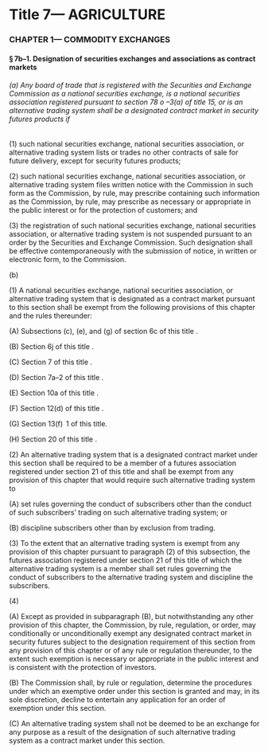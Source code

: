 
# Title 7— AGRICULTURE
### CHAPTER 1— COMMODITY EXCHANGES
#### § 7b–1. Designation of securities exchanges and associations as contract markets
###### (a) Any board of trade that is registered with the Securities and Exchange Commission as a national securities exchange, is a national securities association registered pursuant to section 78 o –3(a) of title 15, or is an alternative trading system shall be a designated contract market in security futures products if

(1) such national securities exchange, national securities association, or alternative trading system lists or trades no other contracts of sale for future delivery, except for security futures products;

(2) such national securities exchange, national securities association, or alternative trading system files written notice with the Commission in such form as the Commission, by rule, may prescribe containing such information as the Commission, by rule, may prescribe as necessary or appropriate in the public interest or for the protection of customers; and

(3) the registration of such national securities exchange, national securities association, or alternative trading system is not suspended pursuant to an order by the Securities and Exchange Commission. Such designation shall be effective contemporaneously with the submission of notice, in written or electronic form, to the Commission.

(b)

(1) A national securities exchange, national securities association, or alternative trading system that is designated as a contract market pursuant to this section shall be exempt from the following provisions of this chapter and the rules thereunder:

(A) Subsections (c), (e), and (g) of section 6c of this title .

(B) Section 6j of this title .

(C) Section 7 of this title .

(D) Section 7a–2 of this title .

(E) Section 10a of this title .

(F) Section 12(d) of this title .

(G) Section 13(f)  1 of this title.

(H) Section 20 of this title .

(2) An alternative trading system that is a designated contract market under this section shall be required to be a member of a futures association registered under section 21 of this title and shall be exempt from any provision of this chapter that would require such alternative trading system to

(A) set rules governing the conduct of subscribers other than the conduct of such subscribers’ trading on such alternative trading system; or

(B) discipline subscribers other than by exclusion from trading.

(3) To the extent that an alternative trading system is exempt from any provision of this chapter pursuant to paragraph (2) of this subsection, the futures association registered under section 21 of this title of which the alternative trading system is a member shall set rules governing the conduct of subscribers to the alternative trading system and discipline the subscribers.

(4)

(A) Except as provided in subparagraph (B), but notwithstanding any other provision of this chapter, the Commission, by rule, regulation, or order, may conditionally or unconditionally exempt any designated contract market in security futures subject to the designation requirement of this section from any provision of this chapter or of any rule or regulation thereunder, to the extent such exemption is necessary or appropriate in the public interest and is consistent with the protection of investors.

(B) The Commission shall, by rule or regulation, determine the procedures under which an exemptive order under this section is granted and may, in its sole discretion, decline to entertain any application for an order of exemption under this section.

(C) An alternative trading system shall not be deemed to be an exchange for any purpose as a result of the designation of such alternative trading system as a contract market under this section.
